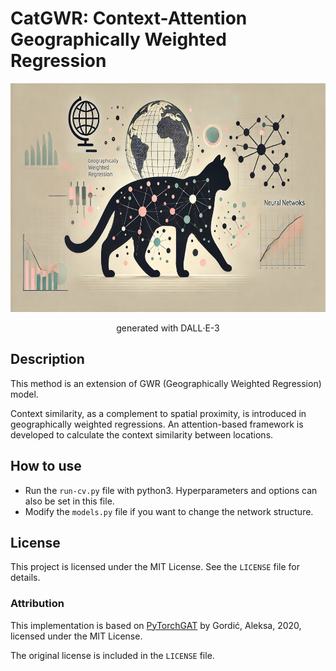 # CatGWR: Context-Attention Geographically Weighted Regression

<div align="center">
<img alt="A flat design illustration of a sleek black cat as a mascot for a neural network model with an attention mechanism. The cat has minimalistic glowing eyes to symbolize focus and intelligence. Its body is stylized with simple geometric shapes, and subtle lines represent neural networks and connections. The background features abstract, flat map-like patterns and weighted grids to tie in geographically weighted regression. The color palette is modern, with dark and vibrant tones for contrast, emphasizing simplicity and clarity in the design." height="366" src="./figures/CatGWR_mascot.webp"/>  
  
generated with DALL‧E-3
</div>
  
## Description

This method is an extension of GWR (Geographically Weighted Regression) model. 

Context similarity, as a complement to spatial proximity, is introduced in geographically weighted regressions. An attention-based framework is developed to calculate the context similarity between locations.


## How to use

- Run the `run-cv.py` file with python3. Hyperparameters and options can also be set in this file.
- Modify the `models.py` file if you want to change the network structure. 

## License

This project is licensed under the MIT License. See the `LICENSE` file for details.

### Attribution
This implementation is based on [PyTorchGAT](https://github.com/gordicaleksa/pytorch-GAT) by Gordić, Aleksa, 2020, licensed under the MIT License. 

The original license is included in the `LICENSE` file.

